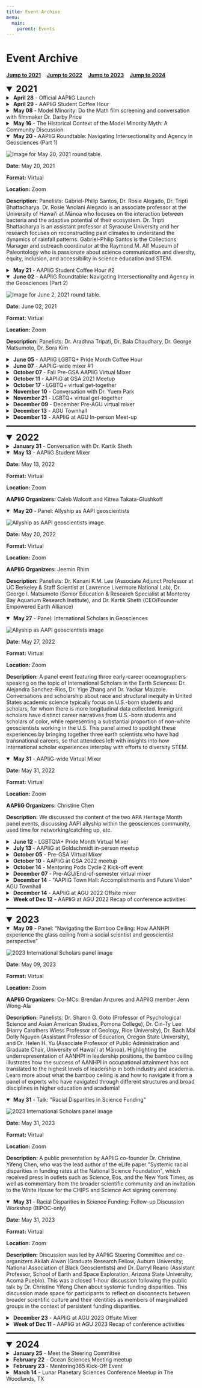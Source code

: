```yaml
---
title: Event Archive
menu:
  main:
    parent: Events
---
```

# Event Archive

<b>[Jump to 2021](events/oldevents/#year-2021)</b> &nbsp;&nbsp; <b>[Jump to 2022](events/oldevents/#year-2022)</b> &nbsp;&nbsp; <b>[Jump to 2023](events/oldevents/#year-2023)</b> &nbsp;&nbsp; <b>[Jump to 2024](events/oldevents/#year-2024)</b>


<details id="year-2021" open>
<summary style="font-size: 24px; font-weight: bold;">2021</summary>
  <details>
  <summary>&nbsp;<b>April 28</b> - Official AAPIiG Launch</summary>

  **Date:** April 28, 2021

  **Format:** Virtual

  **Location:** Online, Slack, Twitter, Instagram

  **AAPIiG Organizers:** Christine Chen, Dan Ibarra, Kim Lau, SC

  **Description:** We reached out to over 200+ STEM and Earth science departments throughout the U.S. to spread the word about AAPIiG!

  </details>

  <details>
  <summary>&nbsp;<b>April 29</b> - AAPIiG Student Coffee Hour</summary>

  **Date:** April 29, 2021

  **Format:** Virtual

  **Location:** Zoom

  **AAPIiG Organizers:** Caleb Walcott

  **Description:** An informal “coffee/tea hour” specifically for AAPI-identifying students — including undergraduate students, graduate students, recent grads in transition, post-bacs, and prospective students.

  </details>

  <details>
  <summary>&nbsp;<b>May 08</b> - Model Minority: Do the Math film screening and conversation with filmmaker Dr. Darby Price</summary>

  ![Image for May 8, 2021 Model Minority screening.](img/may8_modelminority_darbyprice_twitter.png)

  **Date:** May 08, 2021

  **Format:** Virtual

  **Location:** Zoom

  **AAPIiG Organizers:** Sami Chen

  **Description:** AAPIiG watch party of the documentary Model Minority: Do the Math (2013) and a conversation with filmmaker Dr. Darby Price, Professor in Asian and Asian-American Studies and Native American Studies at Merritt College. Sami Chen, PhD student at Stanford and AAPIiG SC member moderated the conversation.

  [**Recording Link**](https://vimeo.com/ondemand/modelminoritydothemath)

  </details>

  <details>
  <summary>&nbsp;<b>May 16</b> - The Historical Context of the Model Minority Myth: A Community Discussion</summary>

  ![Image for May 16, 2021 Renee Wang](img/may16_modelminority_reneewang_twitter.png)

  **Date:** May 16, 2021

  **Format:** Virtual

  **Location:** Zoom

  **Description:** AAPIiG discussion of the historical context of the Model Minority Myth. Renée Wang, PhD student at Caltech and author of the article, How the Model Minority Myth Harms Us All, gave a short presentation and moderated group discussions.
  </details>

  <details open>
  <summary>&nbsp;<b>May 20</b> - AAPIiG Roundtable: Navigating Intersectionality and Agency in Geosciences (Part 1)</summary>

  ![Image for May 20, 2021 round table.](img/may20_roundtablepart1_twitter.png)

  **Date:** May 20, 2021

  **Format:** Virtual

  **Location:** Zoom

  **Description:** Panelists: Gabriel-Philip Santos, Dr. Rosie Alegado, Dr. Tripti Bhattacharya. Dr. Rosie ‘Anolani Alegado is an associate professor at the University of Hawai‘i at Mānoa who focuses on the interaction between bacteria and the adaptive potential of their ecosystem. Dr. Tripti Bhattacharya is an assistant professor at Syracuse University and her research focuses on reconstructing past climates to understand the dynamics of rainfall patterns.  Gabriel-Philip Santos is the Collections Manager and outreach coordinator at the Raymond M. Alf Museum of Paleontology who is passionate about science communication and diversity, equity, inclusion, and accessibility in science education and STEM.
  </details>

  <details>
  <summary>&nbsp;<b>May 21</b> - AAPIiG Student Coffee Hour #2</summary>

  **Date:** May 21, 2021

  **Format:** Virtual

  **Location:** Zoom

  **AAPIiG Organizers:** Caleb Walcott and Kitrea Takata-Glushkoff

  **Description:** Informal “coffee/tea hour” specifically for geoscience students who are AAPI or of Asian/Pacific Islander-descent in a US institution — including undergraduate students, graduate students, recent grads in transition, post-bacs, and prospective students.

  </details>

  <details open>
  <summary>&nbsp;<b>June 02</b> - AAPIiG Roundtable: Navigating Intersectionality and Agency in the Geosciences (Part 2)</summary>

  ![Image for June 2, 2021 round table.](img/june2_roundtablepart2_twitter.png)

  **Date:** June 02, 2021

  **Format:** Virtual

  **Location:** Zoom

  **Description:** Panelists: Dr. Aradhna Tripati, Dr. Bala Chaudhary, Dr. George Matsumoto, Dr. Sora Kim
  </details>

  <details>
  <summary>&nbsp;<b>June 05</b> - AAPIiG LGBTQ+ Pride Month Coffee Hour</summary>

  **Date:** June 05, 2021

  **Format:** Virtual

  **Location:** Zoom

  **Description:** A casual space to chat and celebrate our experiences as LGBTQ+ AAPI geoscientists, and LGBTQ+ geoscientists of Asian/Pacific-Islander descent.
  </details>

  <details>
  <summary>&nbsp;<b>June 07</b> - AAPIiG-wide mixer #1</summary>

  **Date:** June 07, 2021

  **Format:** Virtual

  **Location:** Zoom

  **Description:** A chance to meet fellow AAPIiG members-- since launch, created a network of 300+ earth science community members in our midst. 
  </details>

  <details>
  <summary>&nbsp;<b>October 07</b> - Fall Pre-GSA AAPIiG Virtual Mixer</summary>

  **Date:** October 07, 2021

  **Format:** Virtual

  **Location:** Zoom

  **AAPIiG Organizers:** Luan Heywood and Thi Truong

  **Description:** Fall virtual mixer with breakout rooms for different modes of member interaction
  </details>

  <details>
  <summary>&nbsp;<b>October 11</b> - AAPIiG at GSA 2021 Meetup</summary>

  **Date:** October 11, 2021

  **Format:** In-person

  **Location:** Von Ebert Brewing, Portland, OR

  **AAPIiG Organizers:** Caleb Walcott and Thi Truong

  **Description:** Asian Americans and Pacific Islanders in Geosciences' informal in-person get-together during GSA 2021 conference in Portland, Oregon.
  </details>

  <details>
  <summary>&nbsp;<b>October 17</b> - LGBTQ+ virtual get-together</summary>

  **Date:** October 17, 2021

  **Format:** Virtual

  **Location:** Zoom
  </details>

  <details>
  <summary>&nbsp;<b>November 10</b> - Conversation with Dr. Yuem Park</summary>

  **Date:** November 10, 2021

  **Format:** Virtual

  **Location:** Zoom

  **AAPIiG Organizers:** Jeemin Rhim

  **Description:** The first event of a new series called Virtual ECR Lunches! This was an opportunity for early career researchers (ECRs) to connect with a "professional of the month" for a casual lunchtime conversation.  Our first professional of the month was Dr. Yuem Park, a data & earth scientist at KoBold Metals, who shared his experience with his recent transition from Ph.D. to a Data and Earth Scientist position at a startup (KoBold Metals). 
  </details>

  <details>
  <summary>&nbsp;<b>November 21</b> - LGBTQ+ virtual get-together</summary>

  **Date:** November 21, 2021

  **Format:** Virtual

  **Location:** Zoom
  </details>

  <details>
  <summary>&nbsp;<b>December 09</b> - December Pre-AGU virtual mixer</summary>

  **Date:** December 09, 2021

  **Format:** Virtual

  **Location:** Zoom

  **AAPIiG Organizers:** Thi Truong

  **Description:** A portion of the virtual mixer was devoted towards lighting talks (1-2 slides or showing posters) to provide a fun and supportive environment for AGU presenters to share research with fellow AAPIiG scientists.
  </details>

  <details>
  <summary>&nbsp;<b>December 13</b> - AGU Townhall</summary>

  **Date:** December 13, 2021

  **Format:** Hybrid

  **Location:** Online and Convention Center Room 350-351

  **Description:** [Abstract link](https://agu.confex.com/agu/fm21/meetingapp.cgi/Session/118700). Asian Americans and Pacific Islanders in Geosciences (AAPIiG) is a grassroots, member-driven organization committed to building a community that supports AAPIs within geosciences. Launched during AGU Fall Meeting 2020, we are a new organization seeking to foster a sense of community among AAPI geoscientists; empower current and future AAPI geoscientists in their career goals; embrace the diversity of both historical and contemporary experiences encompassed by communities grouped together by the AAPI categorization; and advocate for justice, equity, diversity, and inclusion issues in solidarity with other marginalized groups. This Town Hall will provide details on the vision, organization, and progress of our group thus far, as well as a space to solicit feedback on effective programming for AAPIiG going forward. This Town Hall will start with an update from AAPIiG leadership and a brief look at demographic data related to AAPI geoscientists currently provided by AGU, NSF and other organizations. There will also be ample opportunity for audience Q&A with the AAPIiG steering committee. We welcome all geosciences community members, including allies and especially those who self-identify as AAPI or individuals of Asian- and/or Pacific Islander-descent working in U.S.-based institutions, to join us.
  </details>

  <details>
  <summary>&nbsp;<b>December 13</b> - AAPIiG at AGU In-person Meet-up</summary>

  **Date:** December 13, 2021

  **Format:** In-person

  **Location:** Courtyard Brewing, New Orleans, LA

  **AAPIiG Organizers:** Caleb Walcott

  **Description:** Informal mixer directly after the AAPIiG AGU townhall event to meet other AAPIiG members in person and just chat!
  </details>
</details>

<hr style="border:0.5px solid black">

<details id="year-2022" open>
<summary style="font-size: 24px; font-weight: bold;">2022</summary>
  <details>
  <summary>&nbsp;<b>January 31</b> - Conversation with Dr. Kartik Sheth</summary>

  **Date:** January 31, 2022

  **Format:** Virtual

  **Location:** Zoom

  **AAPIiG Organizers:** Jeemin Rhim

  **Description:** We had Dr. Kartik Sheth (Program Manager for the Science Mission Directorate at NASA Headquarters) join us.
  </details>

  <details open>
  <summary>&nbsp;<b>May 13</b> - AAPIiG Student Mixer</summary>

  **Date:** May 13, 2022

  **Format:** Virtual

  **Location:** Zoom

  **AAPIiG Organizers:** Caleb Walcott and Kitrea Takata-Glushkoff
  </details>

  <details open>
  <summary>&nbsp;<b>May 20</b> - Panel: Allyship as AAPI geoscientists</summary>

  ![Allyship as AAPI geoscientists image](img/2022_APA_Heritage_Month_allyship_panel.png)

  **Date:** May 20, 2022

  **Format:** Virtual

  **Location:** Zoom

  **AAPIiG Organizers:** Jeemin Rhim

  **Description:** Panelists: Dr. Kanani K.M. Lee (Associate Adjunct Professor at UC Berkeley & Staff Scientist at Lawrence Livermore National Lab), Dr. George I. Matsumoto (Senior Education & Research Specialist at Monterey Bay Aquarium Research Institute), and Dr. Kartik Sheth (CEO/Founder Empowered Earth Alliance)
  </details>

  <details open>
  <summary>&nbsp;<b>May 27</b> - Panel: International Scholars in Geosciences</summary>

  ![Allyship as AAPI geoscientists image](img/2022_AANHPI_Heritage_Month_international_scholars_panel.png)

  **Date:** May 27, 2022

  **Format:** Virtual

  **Location:** Zoom

  **Description:** A panel event featuring three early-career oceanographers speaking on the topic of International Scholars in the Earth Sciences: Dr. Alejandra Sanchez-Rios, Dr. Yige Zhang and Dr. Yackar Mauzole. Conversations and scholarship about race and structural inequity in United States academic science typically focus on U.S.-born students and scholars, for whom there is more longitudinal data collected. Immigrant scholars have distinct career narratives from U.S.-born students and scholars of color, while representing a substantial proportion of non-white geoscientists working in the U.S. This panel aimed to spotlight these experiences by bringing together three earth scientists who have had transnational careers, so that attendees left with insights into how international scholar experiences interplay with efforts to diversity STEM.
  </details>

  <details open>
  <summary>&nbsp;<b>May 31</b> - AAPIiG-wide Virtual Mixer</summary>

  **Date:** May 31, 2022

  **Format:** Virtual

  **Location:** Zoom

  **AAPIiG Organizers:** Christine Chen

  **Description:** We discussed the content of the two APA Heritage Month panel events, discussing AAPI allyship within the geosciences community, used time for networking/catching up, etc.
  </details>

  <details>
  <summary>&nbsp;<b>June 12</b> - LGBTQIA+ Pride Month Virtual Mixer</summary>

  **Date:** June 12, 2022

  **Format:** Virtual

  **Location:** Zoom
  </details>

  <details>
  <summary>&nbsp;<b>July 13</b> - AAPIiG at Goldschmidt in-person meetup</summary>

  **Date:** July 13, 2022

  **Format:** In-person

  **Location:** Hana Koa Brewing, Honolulu, HI
  </details>

  <details>
  <summary>&nbsp;<b>October 05</b> - Pre-GSA Virtual Mixer</summary>

  **Date:** October 05, 2022

  **Format:** Virtual

  **Location:** Zoom

  **AAPIiG Organizers:** Thi Truong

  **Description:** Open to everyone, including non-GSA attendees. AAPIiG members were invited to schmooze and support GSA attendees who gave fabulous practice lightning talks.
  </details>

  <details>
  <summary>&nbsp;<b>October 10</b> - AAPIiG at GSA 2022 meetup</summary>

  **Date:** October 10, 2022

  **Format:** In-person

  **Location:** Rock Bottom, Denver, CO

  **AAPIiG Organizers:** Karen Pham and Fai Chanchai
  </details>

  <details>
  <summary>&nbsp;<b>October 14</b> - Mentoring Pods Cycle 2 Kick-off event</summary>

  **Date:** October 14, 2022

  **Format:** Virtual

  **Location:** Zoom

  **Description:** We teamed up with guests from AGU Mentoring, who helped facilitate discussions about previous mentee and mentor experiences. To that end, we used terminology from Martinez-Cola (2020) on white mentors in the academy. There was time at the end for Cycle 2 pods to meet up in their own breakout rooms. There was also a general Cycle 2 breakout room for folks to mingle outside of their pod pairings.
  </details>

  <details>
  <summary>&nbsp;<b>December 07</b> - Pre-AGU/End-of-semester virtual mixer</summary>

  **Date:** December 07, 2022

  **Format:** Virtual

  **Location:** Zoom

  **AAPIiG Organizers:** Luan Heywood and Thi Truong

  **Description:** A virtual mixer for the AAPIiG-wide community, with a portion devoted towards lighting talks (~3 minutes, any number of slides or graphics) in which AGU presenters shared research with fellow AAPIiG scientists in a super supportive atmosphere!
  </details>

  <details>
  <summary>&nbsp;<b>December 14</b> - "AAPIiG Town Hall: Accomplishments and Future Vision" AGU Townhall</summary>

  **Date:** December 14, 2022

  **Format:** Hybrid

  **Location:** Online and McCormick Place Room S105bc

  **AAPIiG Organizers:** Caroline Juang and Jeemin Rhim

  **Description:** [Abstract link.](https://agu.confex.com/agu/fm22/meetingapp.cgi/Session/161653) This Town Hall will provide details on the vision, organization, and progress of our group thus far, as well as a space to solicit feedback on effective programming for AAPIiG going forward. This Town Hall will start with an update from AAPIiG leadership and a brief look at demographic data related to AAPI geoscientists currently provided by AGU, NSF and other organizations. There will also be ample opportunity for audience Q&A with the AAPIiG steering committee. We welcome all geosciences community members, including allies and especially those who self-identify as AAPI or individuals of Asian- and/or Pacific Islander-descent working in U.S.-based institutions, to join us.
  </details>

  <details>
  <summary>&nbsp;<b>December 14</b> - AAPIiG at AGU 2022 Offsite mixer</summary>

  **Date:** December 14, 2022

  **Format:** In-person

  **Location:** Rock Bottom Brewery, Chicago, IL

  **AAPIiG Organizers:** Caleb Walcott

  **Description:** An in-person get-together for AAPIiG members attending AGU or based in Chicago. 
  </details>

  <details>
  <summary>&nbsp;<b>Week of Dec 12</b> - AAPIiG at AGU 2022 Recap of conference activities</summary>

  **Date:** Week of Dec 12, 2022

  **Format:** In-person

  **Location:** Chicago, IL

  **Description:** Thank you to the ~20 AAPIiG members who attended our town hall during AGU! We recapped our mission, our past year of events (a new Board of Directors, conference in-person meetups, AANHPI Heritage Month, Early-Career Researcher (ECR) virtual lunches, new partnership with AGU Mentoring 365, the NSF GOLD-EN EAGER award that has led to the AGILE program), and shared exciting goals forward. We then had an amazing time mingling with our community at Rock Bottom Brewery in downtown Chicago. 
  </details>
</details>

<hr style="border:0.5px solid black">

<details id="year-2023" open>
<summary style="font-size: 24px; font-weight: bold;">2023</summary>
  <details open>
  <summary>&nbsp;<b>May 09</b> - Panel: “Navigating the Bamboo Ceiling: How AANHPI experience the glass ceiling from a social scientist and geoscientist perspective”</summary>

  ![2023 International Scholars panel image](img/2023_AANHPI_Heritage_Month_bamboo_ceiling_panel.png)

  **Date:** May 09, 2023

  **Format:** Virtual

  **Location:** Zoom

  **AAPIiG Organizers:** Co-MCs: Brendan Anzures and AAPiIG member Jenn Wong-Ala

  **Description:** Panelists: Dr. Sharon G. Goto (Professor of Psychological Science and Asian American Studies, Pomona College), Dr. Cin-Ty Lee (Harry Carothers Wiess Professor of Geology, Rice University), Dr. Bach Mai Dolly Nguyen (Assistant Professor of Education, Oregon State University), and Dr. Helen H. Yu (Associate Professor of Public Administration and Graduate Chair, University of Hawai'i at Mānoa). Highlighting the underrepresentation of AANHPI in leadership positions, the bamboo ceiling illustrates how the success of AANHPI in occupational attainment has not translated to the highest levels of leadership in both industry and academia. Learn more about what the bamboo ceiling is and how to navigate it from a panel of experts who have navigated through different structures and broad disciplines in higher education and academia!
  </details>

  <details open>
  <summary>&nbsp;<b>May 31</b> - Talk: "Racial Disparities in Science Funding"</summary>

  ![2023 International Scholars panel image](img/2023_AANHPI_Heritage_Month_racial_disparities_talk.png)

  **Date:** May 31, 2023

  **Format:** Virtual

  **Location:** Zoom

  **Description:** A public presentation by AAPIiG co-founder Dr. Christine Yifeng Chen, who was the lead author of the eLife paper "Systemic racial disparities in funding rates at the National Science Foundation", which received press in outlets such as Science, Eos, and the New York Times, as well as commentary from the broader scientific community and an invitation to the White House for the CHIPS and Science Act signing ceremony. 
  </details>

  <details open>
  <summary>&nbsp;<b>May 31</b> - Racial Disparities in Science Funding: Follow-up Discussion Workshop (BIPOC-only)</summary>

  **Date:** May 31, 2023

  **Format:** Virtual

  **Location:** Zoom

  **Description:** Discussion was led by AAPIiG Steering Committee and co-organizers Akilah Alwan (Graduate Research Fellow, Auburn University; National Association of Black Geoscientists) and Dr. Darryl Reano (Assistant Professor, School of Earth and Space Exploration, Arizona State University; Acoma Pueblo). This was a closed 1-hour discussion following the public talk by Dr. Christine Yifeng Chen about systemic funding disparities. This discussion made space for participants to reflect on disconnects between broader scientific culture and their identities as members of marginalized groups in the context of persistent funding disparities. 
  </details>

  <details>
  <summary>&nbsp;<b>December 23</b> - AAPIiG at AGU 2023 Offsite Mixer</summary>

  **Date:** December 23, 2023

  **Format:** In-person

  **Location:** 21st Amendment Brewery, San Francisco, CA

  **AAPIiG Organizers:** Caleb Walcott
  </details>

  <details>
  <summary>&nbsp;<b>Week of Dec 11</b> - AAPIiG at AGU 2023 Recap of conference activities</summary>

  **Date:** December 11, 2023

  **Format:** In-person

  **Location:** San Francisco, CA

  **AAPIiG Organizers:** Caleb Walcott, Yihang Fang, Caroline Juang, and Christine Chen

  **Description:** We were excited to see new and familiar faces at the 2023 AGU Fall Meeting this year in San Francisco, CA! We had sunny weather all week, making it easy to trek to the convention center and to our mixers. AAPIiG said hello at AGU's "Inclusive Science for All" reception on Monday. On Tuesday, we held four Pods in the poster hall where members met each other and shared stories on a cozy circular couch. Finally, on Wednesday, we held an offsite mixer at 21st Amendment Brewery where we celebrated the mid-week conference over dinner and drinks! Thank you all for coming out and sharing your enthusiasm for science and for our community! 
  </details>
</details>

<hr style="border:0.5px solid black">

<details id="year-2024" open>
<summary style="font-size: 24px; font-weight: bold;">2024</summary>
  <details>
  <summary>&nbsp;<b>January 25</b> - Meet the Steering Committee</summary>

  **Date:** January 25, 2024

  **Format:** Virtual

  **Location:** Zoom
  </details>

  <details>
  <summary>&nbsp;<b>February 22</b> - Ocean Sciences Meeting meetup</summary>

  **Date:** February 22, 2024

  **Format:** In-person

  **Location:** Courtyard Brewing, New Orleans, LA

  **AAPIiG Organizers:** Stephanie Lim
  </details>

  <details>
  <summary>&nbsp;<b>February 23</b> - Mentoring365 Kick-Off Event</summary>

  **Date:** February 23, 2024

  **Format:** Virtual

  **Location:** Zoom

  **AAPIiG Organizers:** Mentoring Team and Waverly Lau from AGU

  **Description:** Kick-off meeting to provide detailed instructions for transitioning to the new Mentoring365 platform.
  </details>

  <details>
  <summary>&nbsp;<b>March 14</b> - Lunar Planetary Sciences Conference Meetup in The Woodlands, TX</summary>

  ![2024 LPSC image](img/2024_conference_offsite_AAPIiG_at_LPSC.jpg)

  **Date:** March 14, 2024

  **Format:** In-person

  **Location:** The Woodlands Waterway Marriott Hotel and Convention Center

  **AAPIiG Organizers:** Brendan Anzures
  </details>
</details>